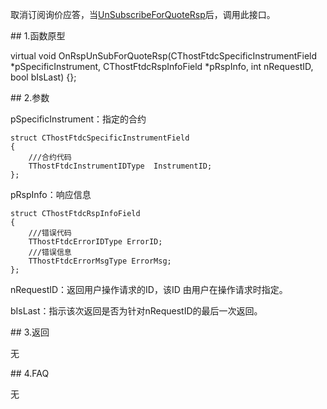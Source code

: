<p>取消订阅询价应答，当<a href="../../CTHOSTFTDCMDAPI/UNSUBSCRIBEFORQUOTERSP/">UnSubscribeForQuoteRsp</a>后，调用此接口。</p>
<span class="anchor" id="d283e77b-e140-4ed5-a5f3-38c376416643"></span>
## 1.函数原型
<p>virtual void OnRspUnSubForQuoteRsp(CThostFtdcSpecificInstrumentField *pSpecificInstrument, CThostFtdcRspInfoField *pRspInfo, int nRequestID, bool bIsLast) {};</p>
<span class="anchor" id="44097be4-2f7a-439f-b4be-88aa6a6818c3"></span>
## 2.参数
<p>pSpecificInstrument：指定的合约</p>
<pre><code>struct CThostFtdcSpecificInstrumentField
{
    ///合约代码
    TThostFtdcInstrumentIDType  InstrumentID;
};
</code></pre>
<p>pRspInfo：响应信息</p>
<pre><code>struct CThostFtdcRspInfoField
{
    ///错误代码
    TThostFtdcErrorIDType ErrorID;
    ///错误信息
    TThostFtdcErrorMsgType ErrorMsg;
};
</code></pre>
<p>nRequestID：返回用户操作请求的ID，该ID 由用户在操作请求时指定。</p>
<p>bIsLast：指示该次返回是否为针对nRequestID的最后一次返回。</p>
<span class="anchor" id="97691345-c3c2-4efc-8db9-1ace6a72f2e3"></span>
## 3.返回
<p>无</p>
<span class="anchor" id="d7dc31f2-106a-4a40-86cc-80950ad983c7"></span>
## 4.FAQ
<p>无</p>
